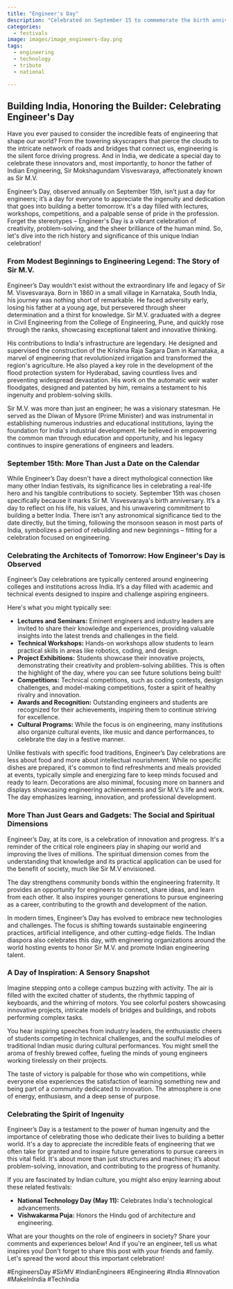 ```yaml
---
title: "Engineer's Day"
description: "Celebrated on September 15 to commemorate the birth anniversary of Sir M. Visvesvaraya, an outstanding engineer and statesman."
categories:
  - festivals
image: images/image_engineers-day.png
tags:
  - engineering
  - technology
  - tribute
  - national

---
```


## Building India, Honoring the Builder: Celebrating Engineer's Day

Have you ever paused to consider the incredible feats of engineering that shape our world? From the towering skyscrapers that pierce the clouds to the intricate network of roads and bridges that connect us, engineering is the silent force driving progress. And in India, we dedicate a special day to celebrate these innovators and, most importantly, to honor the father of Indian Engineering, Sir Mokshagundam Visvesvaraya, affectionately known as Sir M.V.

Engineer’s Day, observed annually on September 15th, isn’t just a day for engineers; it’s a day for everyone to appreciate the ingenuity and dedication that goes into building a better tomorrow. It's a day filled with lectures, workshops, competitions, and a palpable sense of pride in the profession. Forget the stereotypes – Engineer's Day is a vibrant celebration of creativity, problem-solving, and the sheer brilliance of the human mind. So, let's dive into the rich history and significance of this unique Indian celebration!

### From Modest Beginnings to Engineering Legend: The Story of Sir M.V.

Engineer’s Day wouldn't exist without the extraordinary life and legacy of Sir M. Visvesvaraya. Born in 1860 in a small village in Karnataka, South India, his journey was nothing short of remarkable. He faced adversity early, losing his father at a young age, but persevered through sheer determination and a thirst for knowledge. Sir M.V. graduated with a degree in Civil Engineering from the College of Engineering, Pune, and quickly rose through the ranks, showcasing exceptional talent and innovative thinking.

His contributions to India's infrastructure are legendary. He designed and supervised the construction of the Krishna Raja Sagara Dam in Karnataka, a marvel of engineering that revolutionized irrigation and transformed the region's agriculture. He also played a key role in the development of the flood protection system for Hyderabad, saving countless lives and preventing widespread devastation. His work on the automatic weir water floodgates, designed and patented by him, remains a testament to his ingenuity and problem-solving skills.

Sir M.V. was more than just an engineer; he was a visionary statesman. He served as the Diwan of Mysore (Prime Minister) and was instrumental in establishing numerous industries and educational institutions, laying the foundation for India's industrial development. He believed in empowering the common man through education and opportunity, and his legacy continues to inspire generations of engineers and leaders.

### September 15th: More Than Just a Date on the Calendar

While Engineer’s Day doesn't have a direct mythological connection like many other Indian festivals, its significance lies in celebrating a real-life hero and his tangible contributions to society. September 15th was chosen specifically because it marks Sir M. Visvesvaraya's birth anniversary. It’s a day to reflect on his life, his values, and his unwavering commitment to building a better India. There isn't any astronomical significance tied to the date directly, but the timing, following the monsoon season in most parts of India, symbolizes a period of rebuilding and new beginnings – fitting for a celebration focused on engineering.

### Celebrating the Architects of Tomorrow: How Engineer's Day is Observed

Engineer’s Day celebrations are typically centered around engineering colleges and institutions across India. It’s a day filled with academic and technical events designed to inspire and challenge aspiring engineers.

Here's what you might typically see:

*   **Lectures and Seminars:** Eminent engineers and industry leaders are invited to share their knowledge and experiences, providing valuable insights into the latest trends and challenges in the field.
*   **Technical Workshops:** Hands-on workshops allow students to learn practical skills in areas like robotics, coding, and design.
*   **Project Exhibitions:** Students showcase their innovative projects, demonstrating their creativity and problem-solving abilities. This is often the highlight of the day, where you can see future solutions being built!
*   **Competitions:** Technical competitions, such as coding contests, design challenges, and model-making competitions, foster a spirit of healthy rivalry and innovation.
*   **Awards and Recognition:** Outstanding engineers and students are recognized for their achievements, inspiring them to continue striving for excellence.
*   **Cultural Programs:** While the focus is on engineering, many institutions also organize cultural events, like music and dance performances, to celebrate the day in a festive manner.

Unlike festivals with specific food traditions, Engineer’s Day celebrations are less about food and more about intellectual nourishment. While no specific dishes are prepared, it's common to find refreshments and meals provided at events, typically simple and energizing fare to keep minds focused and ready to learn. Decorations are also minimal, focusing more on banners and displays showcasing engineering achievements and Sir M.V.’s life and work. The day emphasizes learning, innovation, and professional development.

### More Than Just Gears and Gadgets: The Social and Spiritual Dimensions

Engineer’s Day, at its core, is a celebration of innovation and progress. It's a reminder of the critical role engineers play in shaping our world and improving the lives of millions. The spiritual dimension comes from the understanding that knowledge and its practical application can be used for the benefit of society, much like Sir M.V envisioned.

The day strengthens community bonds within the engineering fraternity. It provides an opportunity for engineers to connect, share ideas, and learn from each other. It also inspires younger generations to pursue engineering as a career, contributing to the growth and development of the nation.

In modern times, Engineer’s Day has evolved to embrace new technologies and challenges. The focus is shifting towards sustainable engineering practices, artificial intelligence, and other cutting-edge fields. The Indian diaspora also celebrates this day, with engineering organizations around the world hosting events to honor Sir M.V. and promote Indian engineering talent.

### A Day of Inspiration: A Sensory Snapshot

Imagine stepping onto a college campus buzzing with activity. The air is filled with the excited chatter of students, the rhythmic tapping of keyboards, and the whirring of motors. You see colorful posters showcasing innovative projects, intricate models of bridges and buildings, and robots performing complex tasks.

You hear inspiring speeches from industry leaders, the enthusiastic cheers of students competing in technical challenges, and the soulful melodies of traditional Indian music during cultural performances. You might smell the aroma of freshly brewed coffee, fueling the minds of young engineers working tirelessly on their projects.

The taste of victory is palpable for those who win competitions, while everyone else experiences the satisfaction of learning something new and being part of a community dedicated to innovation. The atmosphere is one of energy, enthusiasm, and a deep sense of purpose.

### Celebrating the Spirit of Ingenuity

Engineer’s Day is a testament to the power of human ingenuity and the importance of celebrating those who dedicate their lives to building a better world. It's a day to appreciate the incredible feats of engineering that we often take for granted and to inspire future generations to pursue careers in this vital field. It's about more than just structures and machines; it’s about problem-solving, innovation, and contributing to the progress of humanity.

If you are fascinated by Indian culture, you might also enjoy learning about these related festivals:

*   **National Technology Day (May 11):** Celebrates India's technological advancements.
*   **Vishwakarma Puja:** Honors the Hindu god of architecture and engineering.

What are your thoughts on the role of engineers in society? Share your comments and experiences below! And if you're an engineer, tell us what inspires you! Don't forget to share this post with your friends and family. Let's spread the word about this important celebration!

#EngineersDay #SirMV #IndianEngineers #Engineering #India #Innovation #MakeInIndia #TechIndia

